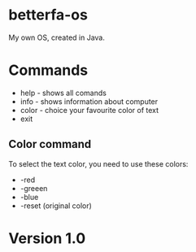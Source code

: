 # betterfa-os
My own OS, created in Java. 
# Commands
- help - shows all comands
- info - shows information about computer
- color - choice your favourite color of text
- exit

## Color command
To select the text color, you need to use these colors:
- -red
- -greeen
- -blue
- -reset (original color)

# Version 1.0
